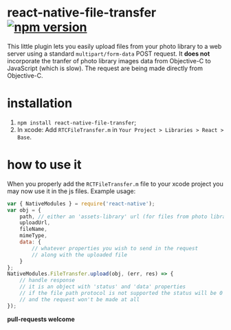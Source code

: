 # react-native-file-transfer [![npm version](https://badge.fury.io/js/react-native-file-transfer.svg)](http://badge.fury.io/js/react-native-file-transfer)
This little plugin lets you easily upload files from your photo library to a web server using a standard `multipart/form-data` POST request. It **does not** incorporate the tranfer of photo library images data from Objective-C to JavaScript (which is slow). The request are being made directly from Objective-C.
# installation
1. `npm install react-native-file-transfer`;
2. In xcode: Add `RTCFileTransfer.m` in `Your Project > Libraries > React > Base`.

# how to use it
When you properly add the `RCTFileTransfer.m` file to your xcode project you may now use it in the js files. Example usage:
```javascript
var { NativeModules } = require('react-native');
var obj = {
    path, // either an 'assets-library' url (for files from photo library) or an image dataURL
    uploadUrl,
    fileName,
    mimeType,
    data: {
        // whatever properties you wish to send in the request
        // along with the uploaded file
    }
};
NativeModules.FileTransfer.upload(obj, (err, res) => {
    // handle response
    // it is an object with 'status' and 'data' properties
    // if the file path protocol is not supported the status will be 0
    // and the request won't be made at all
});
```
**pull-requests welcome**
